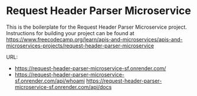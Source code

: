 # Request Header Parser Microservice

This is the boilerplate for the Request Header Parser Microservice project. Instructions for building your project can be found at https://www.freecodecamp.org/learn/apis-and-microservices/apis-and-microservices-projects/request-header-parser-microservice

URL:
- https://request-header-parser-microservice-sf.onrender.com/
- https://request-header-parser-microservice-sf.onrender.com/api/whoami
https://request-header-parser-microservice-sf.onrender.com/api/docs
